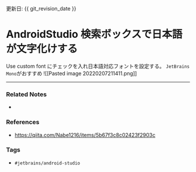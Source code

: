 更新日: {{ git_revision_date }}

# AndroidStudio 検索ボックスで日本語が文字化けする
Use custom font にチェックを入れ日本語対応フォントを設定する。
`JetBrains Mono`がおすすめ
![[Pasted image 20220207211411.png]]

---
### Related Notes
- 

### References
- https://qiita.com/Nabe1216/items/5b67f3c8c02423f2903c

### Tags
- `#jetbrains/android-studio`